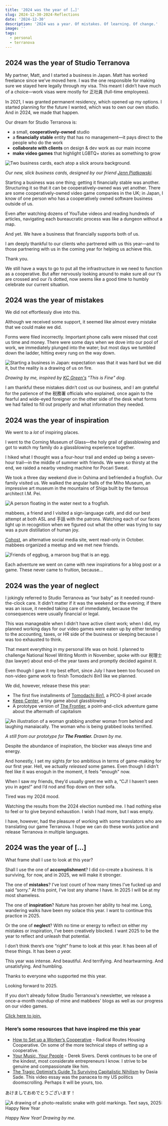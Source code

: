```yaml
---
title: '2024 was the year of […]'
slug: 2024-12-30-2024-Reflections
date: '2024-12-30'
description: '2024 was a year. Of mistakes. Of learning. Of change.'
image: ''
tags:
  - personal
  - terranova
---
```


## 2024 was the year of Studio Terranova

My partner, Matt, and I started a business in Japan. Matt has worked freelance since we’ve moved here. I was the one responsible for making sure we stayed here legally through my visa. This meant I didn’t have much of a choice—work visas were mostly for 正社員 (full-time employees).

In 2021, I was granted permanent residency, which opened up my options. I started planning for the future I wanted, which was to own our own studio. And in 2024, we made that happen.

Our dream for Studio Terranova is:

- a small, **cooperatively-owned** studio
- a **financially stable** entity that has no management—it pays direct to the people who do the work
- **collaborate with clients** on design & dev work as our main income
- **make video games** that highlight LGBTQ+ stories as something to grow

![Two business cards, each atop a slick aroura background.](st-businesscards.png)

*Our new, slick business cards, designed by our friend [Jenn Piatkowski](https://www.creative-curls.com/).*

Starting a business was one thing; getting it financially stable was another. Structuring it so that it can be cooperatively-owned was yet another. There are some cooperatively-owned video game companies in the UK; in Japan, I know of one person who has a cooperatively owned software business outside of us.

Even after watching dozens of YouTube videos and reading hundreds of articles, navigating each bureaucratic process was like a dungeon without a map.

And yet. We have a business that financially supports both of us.

I am deeply thankful to our clients who partnered with us this year—and to those partnering with us in the coming year for helping us achieve this.

Thank you.

We still have a ways to go to put all the infrastructure in we need to function as a cooperative. But after nervously looking around to make sure all our t’s are crossed and our i’s dotted, now seems like a good time to humbly celebrate our current situation.

## 2024 was the year of mistakes

We did not effortlessly dive into this.

Although we received some support, it seemed like almost every mistake that we could make we did.

Forms were filed incorrectly. Important phone calls were missed that cost us time and money. There were some days when we dove into our pool of work, we immediately plunged into the water; but most days we tumbled down the ladder, hitting every rung on the way down.

![Starting a business in Japan: expectation was that it was hard but we did it, but the reality is a drawing of us on fire.](expectationvsreality.png)

*Drawing by me, inspired by [KC Green's](https://www.kcgportfolio.site/) "This is Fine" dog.*

I am thankful these mistakes didn’t cost us our business, and I am grateful for the patience of the 税務署 officials who explained, once again to the fearful and wide-eyed foreigner on the other side of the desk what forms we had failed to fill out properly and what information they needed.

## 2024 was the year of inspiration

We went to a *lot* of inspiring places.

I went to the Corning Museum of Glass—the holy grail of glassblowing and got to watch my family do a glassblowing experience together.

I hiked what I thought was a four-hour trail and ended up being a seven-hour trail—in the middle of summer with friends. We were so thirsty at the end, we raided a nearby vending machine for Pocari Sweat.

We took a three day weekend dive in Oshima and befriended a frogfish. Our family visited us. We walked the angular halls of the Miho Museum, an impressive art museum in the mountains of Shiga built by the famous architect I.M. Pei.

![A person floating in the water next to a frogfish.](fishfriend.png)

mabbees, a friend and I visited a sign-language café, and did our best attempt at both ASL and 手話 with the patrons. Watching each of our faces light up in recognition when we figured out what the other was trying to say was a pure distillation of human joy.

[Cohost](https://cohost.org/rc/welcome), an alternative social media site, went read-only in October. mabbees organized a meetup and we met new friends.

![Friends of eggbug, a maroon bug that is an egg.](eggbug.png)

Each adventure we went on came with new inspirations for a blog post or a game. These never came to fruition, because…

## 2024 was the year of neglect

I jokingly referred to Studio Terranova as “our baby” as it needed round-the-clock care. It didn’t matter if it was the weekend or the evening; if there was an issue, it needed taking care of immediately, because the consequences were usually financial or legal.

This was manageable when I didn’t have active client work; when I did, my planned working days for our video games were eaten up by either tending to the accounting, taxes, or HR side of the business or sleeping because I was too exhausted to think.

That meant everything in my personal life was on hold. I planned to challenge National Novel Writing Month in November, spoke with our 税理士 (tax lawyer) about end-of-the year taxes and promptly decided against it.

Even though I gave it my best effort, since July I have been too focused on non-video game work to finish Tomodachi 8in1 like we planned.

We did, however, release these this year:

- The first five installments of [Tomodachi 8in1](https://illuminesce.itch.io/tomodachi-8in1), a PICO-8 pixel arcade
- [Keep Center](https://illuminesce.itch.io/keep-center), a tiny game about glassblowing
- A prototype version of [The Frontier](https://illuminesce.itch.io/the-frontier), a point-and-click adventure game about the aftermath of capitalism

![An illustration of a woman grabbing another woman from behind and laughing manaiacally. The woman who is being grabbed looks terrified.](freya_bad.png)

*A still from our prototype for **The Frontier.** Drawn by me.*

Despite the abundance of inspiration, the blocker was always time and energy.

And honestly, I set my sights *far* too ambitious in terms of game-making for our first year. Hell, we actually *released* some games. Even though I didn't feel like it was enoguh in the moment, it feels "enough" now.

When I saw my friends, they’d usually greet me with a, “CJ! I haven’t seen you in ages!” and I’d nod and flop down on their sofa.

Tired was my 2024 mood.

Watching the results from the 2024 election numbed me. I had nothing else to feel or to give beyond exhaustion. I wish I had more, but I was empty.

I have, however, had the pleasure of working with some translators who are translating our game Terranova. I hope we can do these works justice and release Terranova in multiple languages.

## 2024 was the year of […]

What frame shall I use to look at this year?

Shall I use the one of **accomplishment**? I did co-create a business. It is surviving, for now, and in 2025, we will make it stronger.

The one of **mistakes**? I’ve lost count of how many times I’ve fucked up and said “sorry.” At this point, I’ve lost any shame I have. In 2025 I will be at my most shameless.

The one of **inspiration**? Nature has proven her ability to heal me. Long, wandering walks have been my solace this year. I want to continue this practice in 2025.

Or the one of **neglect**? With no time or energy to reflect on either my mistakes or inspiration, I’ve been creatively blocked. I want 2025 to be the year to reflect and unleash that potential.

I don’t think there’s one “right” frame to look at this year. It has been all of these things. It has been *a year.*

This year was intense. And beautiful. And terrifying. And heartwarming. And unsatisfying. And humbling.

Thanks to everyone who supported me this year.

Looking forward to 2025.

If you don't already follow Studio Terranova's newsletter, we release a once-a-month roundup of mine and mabbees' blogs as well as our progress on our video games.

[Click here to join.](https://buttondown.com/studioterranova)

### Here’s some resources that have inspired me this year

- [How to Set up a Worker’s Cooperative](https://toolkit.radicalroutes.org.uk/wiki/Main_Page) - Radical Routes Housing Cooperative. On some of the more technical steps of setting up a cooperative.
- [Your Music, Your People](https://sive.rs/m) - Derek Sivers. Derek continues to be one of the kindest, most considerate entrepreneurs I know. I strive to be genuine and compassionate like him.
- [The Tragic Optimist’s Guide To Surviving Capitalistic Nihilism](https://youtu.be/LBUHBfFSa4I?si=igEXMIAaEkXaB_SW) by Dasia Sade. This video essay was the panacea to my US politics doomscrolling. Perhaps it will be yours, too.

あけましておめでとうございます！

![A drawing of a photo-realistic snake with gold markings. Text says, 2025: Happy New Year](2025_nengajou_web.png)

*Happy New Year! Drawing by me.*
